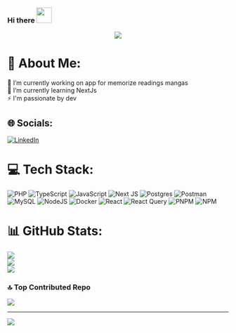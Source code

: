 ### Hi there <img src="https://media.giphy.com/media/hvRJCLFzcasrR4ia7z/giphy.gif" width="35">
<p align="center">
	<img src="https://readme-typing-svg.demolab.com/?lines=Welcome+to+my+profile;Computer+science+student"/>
</p>

# 💫 About Me:
🔭 I’m currently working on app for memorize readings mangas<br>🌱 I’m currently learning NextJs<br>⚡ I'm passionate by dev


## 🌐 Socials:
[![LinkedIn](https://img.shields.io/badge/LinkedIn-%230077B5.svg?logo=linkedin&logoColor=white)](https://linkedin.com/in/lucas-sanchez-8ba32920a) 

# 💻 Tech Stack:
![PHP](https://img.shields.io/badge/php-%23777BB4.svg?style=for-the-badge&logo=php&logoColor=white) ![TypeScript](https://img.shields.io/badge/typescript-%23007ACC.svg?style=for-the-badge&logo=typescript&logoColor=white) ![JavaScript](https://img.shields.io/badge/javascript-%23323330.svg?style=for-the-badge&logo=javascript&logoColor=%23F7DF1E) ![Next JS](https://img.shields.io/badge/Next-black?style=for-the-badge&logo=next.js&logoColor=white) ![Postgres](https://img.shields.io/badge/postgres-%23316192.svg?style=for-the-badge&logo=postgresql&logoColor=white) ![Postman](https://img.shields.io/badge/Postman-FF6C37?style=for-the-badge&logo=postman&logoColor=white) ![MySQL](https://img.shields.io/badge/mysql-%2300000f.svg?style=for-the-badge&logo=mysql&logoColor=white) ![NodeJS](https://img.shields.io/badge/node.js-6DA55F?style=for-the-badge&logo=node.js&logoColor=white) ![Docker](https://img.shields.io/badge/docker-%230db7ed.svg?style=for-the-badge&logo=docker&logoColor=white) ![React](https://img.shields.io/badge/react-%2320232a.svg?style=for-the-badge&logo=react&logoColor=%2361DAFB) ![React Query](https://img.shields.io/badge/-React%20Query-FF4154?style=for-the-badge&logo=react%20query&logoColor=white) ![PNPM](https://img.shields.io/badge/pnpm-%234a4a4a.svg?style=for-the-badge&logo=pnpm&logoColor=f69220) ![NPM](https://img.shields.io/badge/NPM-%23CB3837.svg?style=for-the-badge&logo=npm&logoColor=white)
# 📊 GitHub Stats:
![](https://github-readme-stats.vercel.app/api?username=LucasSanchez82&theme=dark&hide_border=false&include_all_commits=true&count_private=true)<br/>
![](https://github-readme-streak-stats.herokuapp.com/?user=LucasSanchez82&theme=dark&hide_border=false)<br/>
![](https://github-readme-stats.vercel.app/api/top-langs/?username=LucasSanchez82&theme=dark&hide_border=false&include_all_commits=true&count_private=true&layout=compact)

### 🔝 Top Contributed Repo
![](https://github-contributor-stats.vercel.app/api?username=LucasSanchez82&limit=5&theme=dark&combine_all_yearly_contributions=true)

---
[![](https://visitcount.itsvg.in/api?id=LucasSanchez82&icon=0&color=0)](https://visitcount.itsvg.in)

<!-- Proudly created with GPRM ( https://gprm.itsvg.in ) -->
